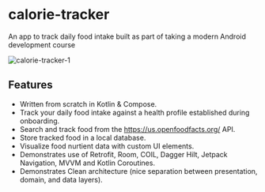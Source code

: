 # calorie-tracker
An app to track daily food intake built as part of taking a modern Android development course

![calorie-tracker-1](https://github.com/TommyVisic/calorie-tracker/assets/3027722/78502ddb-7c12-4c33-ad6b-a9a6f286e69c)

## Features
* Written from scratch in Kotlin & Compose.
* Track your daily food intake against a health profile established during onboarding.
* Search and track food from the https://us.openfoodfacts.org/ API.
* Store tracked food in a local database.
* Visualize food nurtient data with custom UI elements.
* Demonstrates use of Retrofit, Room, COIL, Dagger Hilt, Jetpack Navigation, MVVM and Kotlin Coroutines.
* Demonstrates Clean architecture (nice separation between presentation, domain, and data layers).
